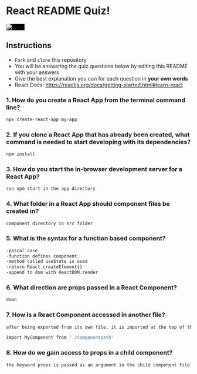 # React README Quiz!

<div>
  <img alt="react" style="background-color: black" src="https://betabeers.com/static/uploads/blog/20170420_React_logo_wordmark.png" />
</div>

## Instructions

- `Fork` and `clone` this repository
- You will be answering the quiz questions below by editing this README with your answers
- Give the best explanation you can for each question in **your own words**
- React Docs: https://reactjs.org/docs/getting-started.html#learn-react

### 1. How do you create a React App from the terminal command line?

```sh
npx create-react-app my-app
```

### 2. If you clone a React App that has already been created, what command is needed to start developing with its dependencies?

```sh
npm install
```

### 3. How do you start the in-browser development server for a React App?

```sh
run npm start in the app directory
```

### 4. What folder in a React App should component files be created in?

```sh
component directory in src folder
```

### 5. What is the syntax for a function based component?

```sh
-pascal case
-function defines component
-method called useState is used
-return React.createElement()
-append to dom with ReactDOM.render
```

### 6. What direction are props passed in a React Component?

```sh
down
```

### 7. How is a React Component accessed in another file?

```sh
after being exported from its own file, it is imported at the top of the desired file like so

import MyComponent from './componentpath'
```

### 8. How do we gain access to props in a child component?

```sh
the keyword props is passed as an argument in the child component file, then the props keyword is placed in curly brackets (with dot notation variables) where we want our data to go. In the parent component, we can pass data into the child component almost like HTML attributes using those designated variables. (hope this makes sense)
```
